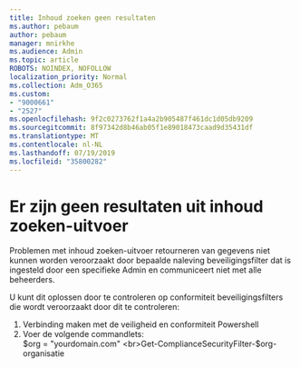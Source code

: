 ```yaml
---
title: Inhoud zoeken geen resultaten
ms.author: pebaum
author: pebaum
manager: mnirkhe
ms.audience: Admin
ms.topic: article
ROBOTS: NOINDEX, NOFOLLOW
localization_priority: Normal
ms.collection: Adm_O365
ms.custom:
- "9000661"
- "2527"
ms.openlocfilehash: 9f2c0273762f1a4a2b905487f461dc1d05db9209
ms.sourcegitcommit: 8f97342d8b46ab05f1e89018473caad9d35431df
ms.translationtype: MT
ms.contentlocale: nl-NL
ms.lasthandoff: 07/19/2019
ms.locfileid: "35800282"
---
```

# <a name="no-results-from-content-searchexports"></a>Er zijn geen resultaten uit inhoud zoeken-uitvoer

Problemen met inhoud zoeken-uitvoer retourneren van gegevens niet kunnen worden veroorzaakt door bepaalde naleving beveiligingsfilter dat is ingesteld door een specifieke Admin en communiceert niet met alle beheerders.

U kunt dit oplossen door te controleren op conformiteit beveiligingsfilters die wordt veroorzaakt door dit te controleren:
1. Verbinding maken met de veiligheid en conformiteit Powershell
2. Voer de volgende commandlets:
<br>$org = "yourdomain.com"
<br>Get-ComplianceSecurityFilter-$org-organisatie